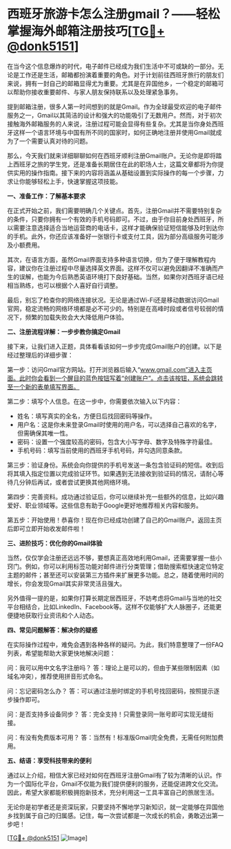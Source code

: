 # 西班牙旅游卡怎么注册gmail？——轻松掌握海外邮箱注册技巧[[TG💪+ @donk5151](https://t.me/s/donk5151)]

在当今这个信息爆炸的时代，电子邮件已经成为我们生活中不可或缺的一部分。无论是工作还是生活，邮箱都扮演着重要的角色。对于计划前往西班牙旅行的朋友们来说，拥有一封自己的邮箱显得尤为重要。尤其是在异国他乡，一个稳定的邮箱可以帮助你接收重要邮件、与家人朋友保持联系以及处理紧急事务。

提到邮箱注册，很多人第一时间想到的就是Gmail。作为全球最受欢迎的电子邮件服务之一，Gmail以其简洁的设计和强大的功能吸引了无数用户。然而，对于初次接触海外邮箱服务的人来说，注册过程可能会显得有些复杂。尤其是当你身处西班牙这样一个语言环境与中国有所不同的国家时，如何正确地注册并使用Gmail就成为了一个需要认真对待的问题。

那么，今天我们就来详细聊聊如何在西班牙顺利注册Gmail账户。无论你是即将踏上西班牙之旅的学生党，还是准备长期居住在此的职场人士，这篇文章都将为你提供实用的操作指南。接下来的内容将涵盖从基础设置到实际操作的每一个步骤，力求让你能够轻松上手，快速掌握这项技能。

**一、准备工作：了解基本要求**

在正式开始之前，我们需要明确几个关键点。首先，注册Gmail并不需要特别复杂的条件，只要你拥有一个有效的手机号码即可。不过，由于你目前身处西班牙，所以需要注意选择适合当地运营商的电话卡，这样才能确保验证短信能够及时到达你的手机。此外，你还应该准备好一张银行卡或支付工具，因为部分高级服务可能涉及小额费用。

其次，在语言方面，虽然Gmail界面支持多种语言切换，但为了便于理解教程内容，建议你在注册过程中尽量选择英文界面。这样不仅可以避免因翻译不准确而产生的误解，也能为今后熟悉英语环境打下良好基础。当然，如果你对西班牙语已经相当熟练，也可以根据个人喜好自行调整。

最后，别忘了检查你的网络连接状况。无论是通过Wi-Fi还是移动数据访问Gmail官网，稳定流畅的网络环境都是必不可少的。特别是在高峰时段或者信号较弱的情况下，频繁的加载失败会大大降低用户体验。

**二、注册流程详解：一步步教你搞定Gmail**

接下来，让我们进入正题，具体看看该如何一步步完成Gmail账户的创建。以下是经过整理后的详细步骤：

第一步：访问Gmail官方网站。打开浏览器后输入“www.gmail.com”进入主页面。此时你会看到一个醒目的蓝色按钮写着“创建账户”。点击该按钮，系统会跳转至一个新的表单填写界面。

第二步：填写个人信息。在这一步中，你需要依次输入以下内容：
- 姓名：填写真实的全名，方便日后找回密码等操作。
- 用户名：这是你未来登录Gmail时使用的用户名，可以选择自己喜欢的名字，但需确保其唯一性。
- 密码：设置一个强度较高的密码，包含大小写字母、数字及特殊字符最佳。
- 手机号码：填写当前使用的西班牙手机号码，并勾选同意条款。

第三步：验证身份。系统会向你提供的手机号发送一条包含验证码的短信。收到后将其填入指定位置以完成验证环节。如果遇到无法接收到验证码的情况，请耐心等待几分钟后再试，或者尝试更换其他网络环境。

第四步：完善资料。成功通过验证后，你可以继续补充一些额外的信息，比如兴趣爱好、职业领域等。这些信息有助于Google更好地推荐相关内容和服务。

第五步：开始使用！恭喜你！现在你已经成功创建了自己的Gmail账户。返回主页后即可立即开始收发邮件啦！

**三、进阶技巧：优化你的Gmail体验**

当然，仅仅学会注册还远远不够，要想真正高效地利用Gmail，还需要掌握一些小窍门。例如，你可以利用标签功能对邮件进行分类管理；借助搜索框快速定位特定主题的邮件；甚至还可以安装第三方插件来扩展更多功能。总之，随着使用时间的增长，你会发现Gmail其实非常灵活且强大。

另外值得一提的是，如果你打算长期定居西班牙，不妨考虑将Gmail与当地的社交平台相结合，比如LinkedIn、Facebook等。这样不仅能够扩大人脉圈子，还能更便捷地获取行业资讯和个人动态。

**四、常见问题解答：解决你的疑惑**

在实际操作过程中，难免会遇到各种各样的疑问。为此，我们特意整理了一份FAQ列表，希望能帮助大家更快地解决问题：

问：我可以用中文名字注册吗？
答：理论上是可以的，但由于某些限制因素（如域名冲突），推荐使用拼音形式命名。

问：忘记密码怎么办？
答：可以通过注册时绑定的手机号找回密码，按照提示逐步操作即可。

问：是否支持多设备同步？
答：完全支持！只需登录同一账号即可实现无缝衔接。

问：有没有免费版本可用？
答：当然有！标准版Gmail完全免费，无需任何附加费用。

**五、结语：享受科技带来的便利**

通过以上介绍，相信大家已经对如何在西班牙注册Gmail有了较为清晰的认识。作为一个国际化平台，Gmail不仅能为我们提供便利的服务，还能促进跨文化交流。因此，希望大家都能积极拥抱新技术，充分利用这一工具丰富自己的旅居生活。

无论你是初学者还是资深玩家，只要坚持不懈地学习新知识，就一定能够在异国他乡找到属于自己的归属感。记住，每一次尝试都是一次成长的机会，勇敢迈出第一步吧！

[[TG💪+ @donk5151](https://t.me/s/donk5151) ![Image](https://i.postimg.cc/rwNCRYN7/Snipaste-2025-04-30-17-27-05.png)]